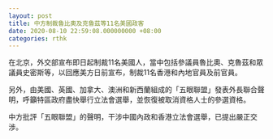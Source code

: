 ```yaml
---
layout: post
title: 中方制裁魯比奧及克魯茲等11名美國政客
date: 2020-08-10 22:59:08.000000000 +08:00
categories: rthk
---
```


在北京，外交部宣布即日起制裁11名美國人，當中包括參議員魯比奧、克魯茲和眾議員史密斯等，以回應美方日前宣布，制裁11名香港和內地官員及前官員。

另外，由美國、英國、加拿大、澳洲和新西蘭組成的「五眼聯盟」發表外長聯合聲明，呼籲特區政府盡快舉行立法會選舉，並恢復被取消資格人士的參選資格。

中方批評「五眼聯盟」的聲明，干涉中國內政和香港立法會選舉，已提出嚴正交涉。
